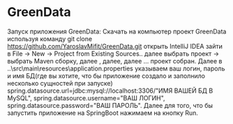 # GreenData
Запуск приложения GreenData:
Скачать на компьютер проект  GreenData используя команду
 git clone https://github.com/YaroslavMifit/GreenData.git 
открыть IntelliJ IDEA  зайти в File -> New -> Project from Existing Sources..  далее выбрать  проект -> выбрать Maven сборку, далее , далее, далее … проект собран.
Далее в ..\src\main\resources\application.properties указываем ваш логин, пароль и имя БД(где вы хотите, что бы приложение создало  и заполнило несколько сущностей при запуске)
spring.datasource.url=jdbc:mysql://localhost:3306/"ИМЯ ВАШЕЙ БД В MySQL",
spring.datasource.username="ВАШ ЛОГИН",
spring.datasource.password="ВАШ ПАРОЛЬ".
 Далее для того, что бы запустить приложение на SpringBoot нажимаем на кнопку Run.

